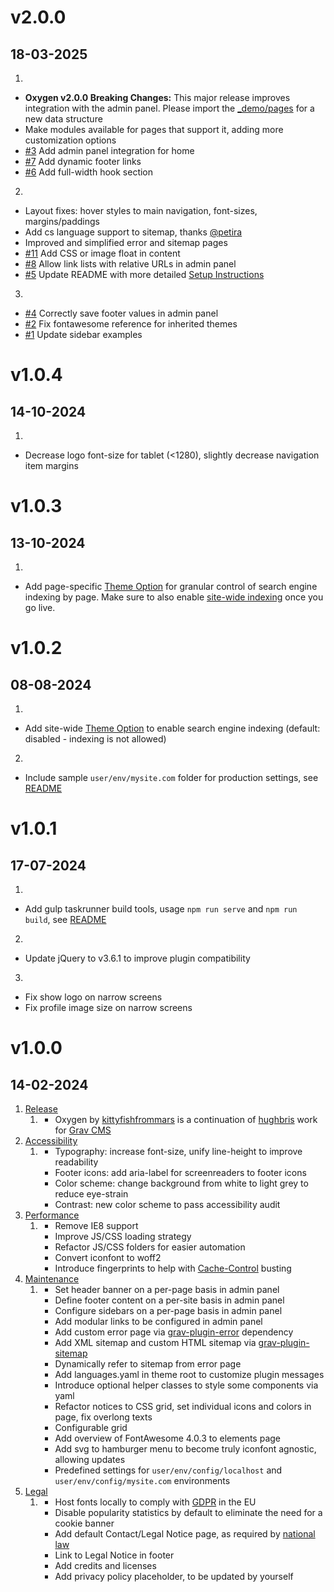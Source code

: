 # v2.0.0
##  18-03-2025

1. [](#new)
* **Oxygen v2.0.0 Breaking Changes:** This major release improves integration with the admin panel. Please import the [_demo/pages](https://github.com/kittyfishfrommars/grav-theme-oxygen/tree/main/_demo/pages) for a new data structure
* Make modules available for pages that support it, adding more customization options
* [#3](https://github.com/kittyfishfrommars/grav-theme-oxygen/issues/3) Add admin panel integration for home
* [#7](https://github.com/kittyfishfrommars/grav-theme-oxygen/issues/7) Add dynamic footer links
* [#6](https://github.com/kittyfishfrommars/grav-theme-oxygen/issues/6) Add full-width hook section
2. [](#improved)
* Layout fixes: hover styles to main navigation, font-sizes, margins/paddings
* Add cs language support to sitemap, thanks [@petira](https://github.com/petira)
* Improved and simplified error and sitemap pages
* [#11](https://github.com/kittyfishfrommars/grav-theme-oxygen/issues/11) Add CSS or image float in content
* [#8](https://github.com/kittyfishfrommars/grav-theme-oxygen/issues/2) Allow link lists with relative URLs in admin panel
* [#5](https://github.com/kittyfishfrommars/grav-theme-oxygen/issues/2) Update README with more detailed [Setup Instructions](https://github.com/kittyfishfrommars/grav-theme-oxygen/tree/main?tab=readme-ov-file#setup)
3. [](#fix)
* [#4](https://github.com/kittyfishfrommars/grav-theme-oxygen/issues/4) Correctly save footer values in admin panel
* [#2](https://github.com/kittyfishfrommars/grav-theme-oxygen/issues/2) Fix fontawesome reference for inherited themes
* [#1](https://github.com/kittyfishfrommars/grav-theme-oxygen/issues/1) Update sidebar examples

# v1.0.4
##  14-10-2024

1. [](#fix)
* Decrease logo font-size for tablet (<1280), slightly decrease navigation item margins

# v1.0.3
##  13-10-2024

1. [](#new)
* Add page-specific [Theme Option](https://github.com/kittyfishfrommars/grav-theme-oxygen/blob/main/README.md#page-options) for granular control of search engine indexing by page. Make sure to also enable [site-wide indexing](https://github.com/kittyfishfrommars/grav-theme-oxygen/blob/main/README.md#theme-options) once you go live.

# v1.0.2
##  08-08-2024

1. [](#new)
* Add site-wide [Theme Option](https://github.com/kittyfishfrommars/grav-theme-oxygen/blob/main/README.md#theme-options) to enable search engine indexing (default: disabled - indexing is not allowed)
2. [](#improved)
* Include sample `user/env/mysite.com` folder for production settings, see [README](https://github.com/kittyfishfrommars/grav-theme-oxygen/blob/main/README.md#environments)

# v1.0.1
##  17-07-2024

1. [](#new)
* Add gulp taskrunner build tools, usage `npm run serve` and `npm run build`, see [README](https://github.com/kittyfishfrommars/grav-theme-oxygen/blob/main/README.md#build-tools)
2. [](#improved)
* Update jQuery to v3.6.1 to improve plugin compatibility
3. [](#bugfix)
* Fix show logo on narrow screens
* Fix profile image size on narrow screens

# v1.0.0
##  14-02-2024

1. [Release](#release)
    1. [](#new)
        - Oxygen by [kittyfishfrommars](https://github.com/kittyfishfrommars) is a continuation of [hughbris](https://github.com/hughbris/grav-theme-solarize) work for [Grav CMS](http://github.com/getgrav/grav)
2. [Accessibility](#accessibility)
    1. [](#new)
        - Typography: increase font-size, unify line-height to improve readability
        - Footer icons: add aria-label for screenreaders to footer icons
        - Color scheme: change background from white to light grey to reduce eye-strain
        - Contrast: new color scheme to pass accessibility audit
3. [Performance](#performance)
    1. [](#new)
        - Remove IE8 support
        - Improve JS/CSS loading strategy
        - Refactor JS/CSS folders for easier automation
        - Convert iconfont to woff2
        - Introduce fingerprints to help with [Cache-Control](https://developer.mozilla.org/en-US/docs/Web/HTTP/Headers/Cache-Control) busting
4. [Maintenance](#maintenance)
    1. [](#new)
        - Set header banner on a per-page basis in admin panel
        - Define footer content on a per-site basis in admin panel
        - Configure sidebars on a per-page basis in admin panel
        - Add modular links to be configured in admin panel
        - Add custom error page via [grav-plugin-error](https://github.com/getgrav/grav-plugin-error) dependency
        - Add XML sitemap and custom HTML sitemap via [grav-plugin-sitemap](https://github.com/getgrav/grav-plugin-sitemap)
        - Dynamically refer to sitemap from error page
        - Add languages.yaml in theme root to customize plugin messages
        - Introduce optional helper classes to style some components via yaml
        - Refactor notices to CSS grid, set individual icons and colors in page, fix overlong texts
        - Configurable grid
        - Add overview of FontAwesome 4.0.3 to elements page
        - Add svg to hamburger menu to become truly iconfont agnostic, allowing updates
        - Predefined settings for `user/env/config/localhost` and `user/env/config/mysite.com` environments
5. [Legal](#legal)
    1. [](#new)
        - Host fonts locally to comply with [GDPR](https://www.cookieyes.com/documentation/features/integrations/google-fonts-and-gdpr/) in the EU
        - Disable popularity statistics by default to eliminate the need for a cookie banner
        - Add default Contact/Legal Notice page, as required by [national law](https://secureprivacy.ai/blog/what-is-an-impressum)
        - Link to Legal Notice in footer
        - Add credits and licenses
        - Add privacy policy placeholder, to be updated by yourself